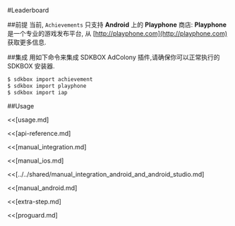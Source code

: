 <!--
Include Base: /Users/jtsm/Chukong-Inc/pr/en/src/leaderboard/v3-cpp
-->

#Leaderboard

##前提
当前, `Achievements` 只支持 __Android__ 上的 __Playphone__ 商店:
__Playphone__ 是一个专业的游戏发布平台, 从 [http://playphone.com](http://playphone.com) 获取更多信息.

##集成
用如下命令来集成 SDKBOX AdColony 插件,请确保你可以正常执行的 SDKBOX 安装器.
```bash
$ sdkbox import achievement
$ sdkbox import playphone
$ sdkbox import iap
```

<!--## Configuration
<<[../../shared/sdkbox_cloud.md]
<<[../../shared/remote_application_config.md]

<<[sdkbox-config-encrypt.md]-->

##Usage

<<[usage.md]

<<[api-reference.md]

<<[manual_integration.md]

<<[manual_ios.md]

<<[../../shared/manual_integration_android_and_android_studio.md]

<<[manual_android.md]

<<[extra-step.md]

<<[proguard.md]
